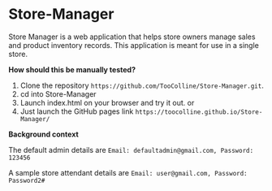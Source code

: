 # Store-Manager
Store Manager is a web application that helps store owners manage sales and product inventory records. This application is meant for use in a single store.

**How should this be manually tested?**
1.  Clone the repository ```https://github.com/TooColline/Store-Manager.git```.
2.  cd into Store-Manager
3.  Launch index.html on your browser and try it out. or
4.  Just launch the GitHub pages link ```https://toocolline.github.io/Store-Manager/```

**Background context**

The default admin details are ```Email: defaultadmin@gmail.com, Password: 123456```

A sample store attendant details are ```Email: user@gmail.com, Password: Password2#```
